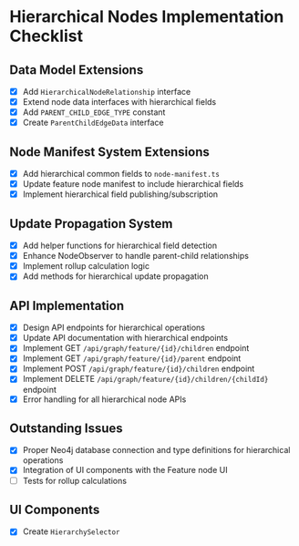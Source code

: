 # Hierarchical Nodes Implementation Checklist

## Data Model Extensions
- [x] Add `HierarchicalNodeRelationship` interface
- [x] Extend node data interfaces with hierarchical fields
- [x] Add `PARENT_CHILD_EDGE_TYPE` constant
- [x] Create `ParentChildEdgeData` interface

## Node Manifest System Extensions
- [x] Add hierarchical common fields to `node-manifest.ts`
- [x] Update feature node manifest to include hierarchical fields
- [x] Implement hierarchical field publishing/subscription

## Update Propagation System
- [x] Add helper functions for hierarchical field detection
- [x] Enhance NodeObserver to handle parent-child relationships
- [x] Implement rollup calculation logic
- [x] Add methods for hierarchical update propagation

## API Implementation
- [x] Design API endpoints for hierarchical operations
- [x] Update API documentation with hierarchical endpoints
- [x] Implement GET `/api/graph/feature/{id}/children` endpoint
- [x] Implement GET `/api/graph/feature/{id}/parent` endpoint
- [x] Implement POST `/api/graph/feature/{id}/children` endpoint
- [x] Implement DELETE `/api/graph/feature/{id}/children/{childId}` endpoint
- [x] Error handling for all hierarchical node APIs

## Outstanding Issues

- [x] Proper Neo4j database connection and type definitions for hierarchical operations
- [x] Integration of UI components with the Feature node UI
- [ ] Tests for rollup calculations

## UI Components
- [x] Create `HierarchySelector`